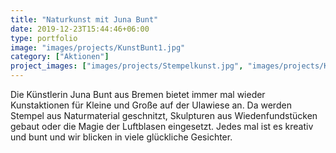```yaml
---
title: "Naturkunst mit Juna Bunt"
date: 2019-12-23T15:44:46+06:00
type: portfolio
image: "images/projects/KunstBunt1.jpg"
category: ["Aktionen"]
project_images: ["images/projects/Stempelkunst.jpg", "images/projects/KunstBunt2.jpg"]
---
```


Die Künstlerin Juna Bunt aus Bremen bietet immer mal wieder Kunstaktionen für Kleine und Große auf der Ulawiese an. Da werden Stempel aus Naturmaterial geschnitzt, Skulpturen aus Wiedenfundstücken gebaut oder die Magie der Luftblasen eingesetzt. Jedes mal ist es kreativ und bunt und wir blicken in viele glückliche Gesichter. 